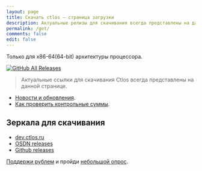 ```yaml
---
layout: page
title: Скачать ctlos — страница загрузки
description: Актуальные релизы для скачивания всегда представлены на данной странице.
permalink: /get/
comments: false
edit: false
---
```


Только для x86-64(64-bit) архитектуры процессора.

[![GitHub All Releases](https://img.shields.io/github/downloads/ctlos/ctlosiso/total.svg)](/get)

> Актуальные ссылки для скачивания Ctlos всегда представлены на данной странице.

- [Новости и обновления](/wiki/changelog).
- [Как проверить контрольные суммы](/wiki/install/install-ctlos#%D0%BF%D1%80%D0%BE%D0%B2%D0%B5%D1%80%D0%BA%D0%B0-iso-%D0%BE%D0%B1%D1%80%D0%B0%D0%B7%D0%B0).

## Зеркала для скачивания

- [dev.ctlos.ru](https://dev.ctlos.ru/iso)
- [OSDN releases](https://osdn.net/projects/ctlos/releases/)
- [Github releases](https://github.com/ctlos/ctlosiso/releases)

[Поддержи рублем](/donat) и пройди [небольшой опрос](https://forms.gle/qzAUa6R4fShf3xSw7).
